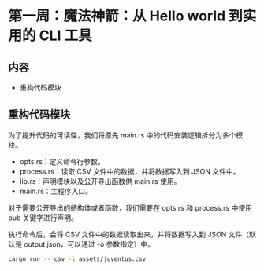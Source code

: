 # 第一周：魔法神箭：从 Hello world 到实用的 CLI 工具

## 内容

- 重构代码模块

## 重构代码模块

为了提升代码的可读性，我们将原先 main.rs 中的代码安装逻辑拆分为多个模块。

- opts.rs：定义命令行参数。
- process.rs：读取 CSV 文件中的数据，并将数据写入到 JSON 文件中。
- lib.rs：声明模块以及公开导出函数供 main.rs 使用。
- main.rs：主程序入口。

对于需要公开导出的结构体或者函数，我们需要在 opts.rs 和 process.rs 中使用 pub 关键字进行声明。

执行命令后，会将 CSV 文件中的数据读取出来，并将数据写入到 JSON 文件（默认是 output.json，可以通过 -o 参数指定）中。

```bash
cargo run -- csv -i assets/juventus.csv
```